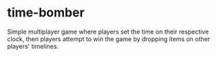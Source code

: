 # time-bomber
Simple multiplayer game where players set the time on their respective clock, then players attempt to win the game by dropping items on other players' timelines.
